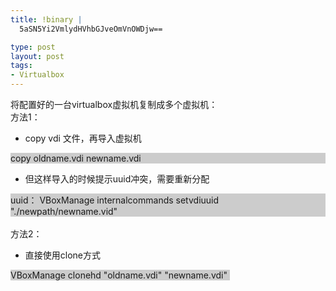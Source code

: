 ```yaml
--- 
title: !binary |
  5aSN5Yi2VmlydHVhbGJveOmVnOWDjw==

type: post
layout: post
tags: 
- Virtualbox
---
```

将配置好的一台virtualbox虚拟机复制成多个虚拟机：<br />方法1：<br /><ul><li>copy vdi 文件，再导入虚拟机</li></ul><div style="background-color: #cccccc;">copy oldname.vdi newname.vdi</div><ul><li>但这样导入的时候提示uuid冲突，需要重新分配</li></ul><div style="background-color: #cccccc;">uuid： VBoxManage internalcommands setvdiuuid "./newpath/newname.vid"</div><br />方法2：<br /><ul><li>直接使用clone方式</li></ul><span style="background-color: #cccccc;">VBoxManage clonehd "oldname.vdi" "newname.vdi"  </span><br /><span style="background-color: #cccccc;"><br /></span>
